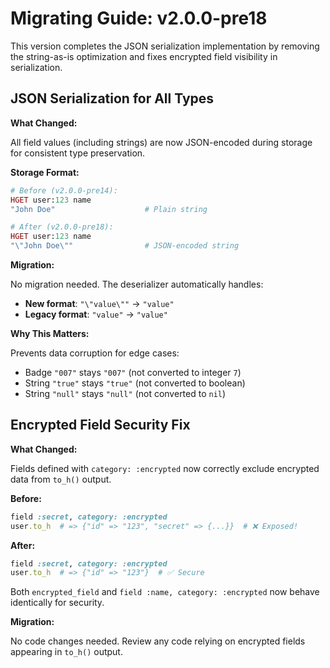 # Migrating Guide: v2.0.0-pre18

This version completes the JSON serialization implementation by removing the string-as-is optimization and fixes encrypted field visibility in serialization.

## JSON Serialization for All Types

**What Changed:**

All field values (including strings) are now JSON-encoded during storage for consistent type preservation.

**Storage Format:**

```ruby
# Before (v2.0.0-pre14):
HGET user:123 name
"John Doe"                    # Plain string

# After (v2.0.0-pre18):
HGET user:123 name
"\"John Doe\""                # JSON-encoded string
```

**Migration:**

No migration needed. The deserializer automatically handles:
- **New format**: `"\"value\""` → `"value"`
- **Legacy format**: `"value"` → `"value"`

**Why This Matters:**

Prevents data corruption for edge cases:
- Badge `"007"` stays `"007"` (not converted to integer `7`)
- String `"true"` stays `"true"` (not converted to boolean)
- String `"null"` stays `"null"` (not converted to `nil`)

## Encrypted Field Security Fix

**What Changed:**

Fields defined with `category: :encrypted` now correctly exclude encrypted data from `to_h()` output.

**Before:**
```ruby
field :secret, category: :encrypted
user.to_h  # => {"id" => "123", "secret" => {...}}  # ❌ Exposed!
```

**After:**
```ruby
field :secret, category: :encrypted
user.to_h  # => {"id" => "123"}  # ✅ Secure
```

Both `encrypted_field` and `field :name, category: :encrypted` now behave identically for security.

**Migration:**

No code changes needed. Review any code relying on encrypted fields appearing in `to_h()` output.
